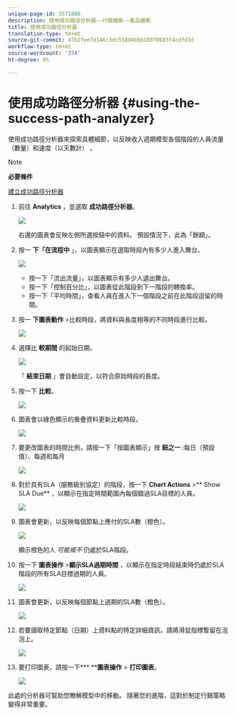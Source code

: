 ```yaml
---
unique-page-id: 3571886
description: 使用成功路徑分析器——行銷檔案——產品檔案
title: 使用成功路徑分析器
translation-type: tm+mt
source-git-commit: 47b2fee7d146c3dc558d4bbb10070683f4cdfd3d
workflow-type: tm+mt
source-wordcount: '374'
ht-degree: 0%

---
```



# 使用成功路徑分析器 {#using-the-success-path-analyzer}

使用成功路徑分析器來探索具體細節，以反映收入週期模型各個階段的人員流量（數量）和速度（以天數計） [](understanding-revenue-models.md)。

>[!NOTE]
>
>**必要條件**
>
>[建立成功路徑分析器](create-a-success-path-analyzer.md)

1. 前往 **Analytics** ，並選取 **成功路徑分析器**。

   ![](assets/image2015-6-12-17-3a23-3a53.png)

   右邊的圖表會反映左側所選按鈕中的資料。 預設情況下，此為「餘額」。

1. 按一 **下「在流程中** 」，以圖表顯示在選取時段內有多少人進入舞台。

   ![](assets/image2015-6-12-17-3a30-3a52.png)

   * 按一下「流出流量」，以圖表顯示有多少人退出舞台。
   * 按一下「控制百分比」，以圖表從此階段到下一階段的轉換率。
   * 按一下「平均時間」，查看人員在進入下一個階段之前在此階段逗留的時間。

1. 按一 **下圖表動作** >比較時段，將資料與長度相等的不同時段進行比較。

   ![](assets/image2015-6-12-17-3a39-3a15.png)

1. 選擇比 **較期間** 的起始日期。

   ![](assets/image2015-6-12-17-3a43-3a49.png)

   「 **結束日期** 」會自動設定，以符合原始時段的長度。

1. 按一下 **比較**。

   ![](assets/image2015-6-12-17-3a44-3a8.png)

1. 圖表會以綠色顯示的重疊資料更新比較時段。

   ![](assets/image2015-6-12-17-3a46-3a16.png)

1. 要更改圖表的時間比例，請按一下「按圖表顯示」按 **鈕之一** :每日（預設值）、每週和每月

   ![](assets/image2015-6-12-17-3a46-3a55.png)

1. 對於具有SLA（服務級別協定）的階段，按一下 **Chart Actions** >** Show SLA Due** ，以顯示在指定時間範圍內每個錯過SLA目標的人員。

   ![](assets/image2015-6-12-17-3a49-3a23.png)

1. 圖表會更新，以反映每個節點上應付的SLA數（橙色）。

   ![](assets/image2015-6-12-17-3a50-3a16.png)

   顯示橙色的人 *可能或不* 仍處於SLA階段。

1. 按一下 **圖表操作** >**顯示SLA過期時間** ，以顯示在指定時段結束時仍處於SLA階段的所有SLA目標過期的人員。

   ![](assets/image2015-6-12-17-3a51-3a39.png)

1. 圖表會更新，以反映每個節點上過期的SLA數（橙色）。

   ![](assets/image2015-6-12-17-3a52-3a17.png)

1. 若要讀取特定節點（日期）上資料點的特定詳細資訊，請將滑鼠指標暫留在泡泡上。

   ![](assets/image2015-6-12-17-3a52-3a49.png)

1. 要打印圖表，請按一下*** ****圖表操作** > **打印圖表**。

   ![](assets/image2015-6-12-17-3a53-3a34.png)

此處的分析器可幫助您瞭解模型中的移動。 隨著您的進階，這對於制定行銷策略變得非常重要。
